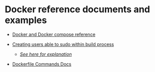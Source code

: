 # Docker reference documents and examples


- [Docker and Docker compose reference](http://dockerlabs.collabnix.com/docker/cheatsheet/)

- [Creating users able to sudo within build process](https://stackoverflow.com/questions/25845538/how-to-use-sudo-inside-a-docker-container)

   - [*See here for explanation*](https://www.garron.me/en/linux/visudo-command-sudoers-file-sudo-default-editor.html)

- [Dockerfile Commands Docs](https://docs.docker.com/engine/reference/builder/#copy)